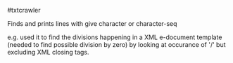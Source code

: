 #txtcrawler

Finds and prints lines with give character or character-seq

e.g. used it to find the divisions happening in a XML e-document template (needed to find possible division by zero) by looking at occurance of '/' but excluding XML closing tags.
